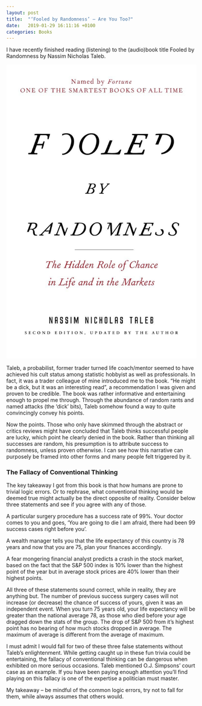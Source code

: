 ```yaml
---
layout: post
title:  "‘Fooled by Randomness’ – Are You Too?"
date:   2019-01-29 16:11:16 +0100
categories: Books
---
```

I have recently finished reading (listening) to the (audio)book title Fooled by Randomness by Nassim Nicholas Taleb. 

![Fooled by Randomness](/assets/fooled_by_randomness_cover.jpg)

<!--MORE-->

Taleb, a probabilist, former trader turned life coach/mentor seemed to have achieved his cult status among statistic hobbyist as well as professionals. In fact, it was a trader colleague of mine introduced me to the book. “He might be a dick, but it was an interesting read”, a recommendation I was given and proven to be credible. The book was rather informative and entertaining enough to propel me through. Through the abundance of random rants and named attacks (the ‘dick’ bits), Taleb somehow found a way to quite convincingly convey his points.

Now the points. Those who only have skimmed through the abstract or critics reviews might have concluded that Taleb thinks successful people are lucky, which point he clearly denied in the book. Rather than thinking all successes are random, his presumption is to attribute success to randomness, unless proven otherwise. I can see how this narrative can purposely be framed into other forms and many people felt triggered by it.

### The Fallacy of Conventional Thinking
The key takeaway I got from this book is that how humans are prone to trivial logic errors. Or to rephrase, what conventional thinking would be deemed true might actually be the direct opposite of reality. Consider below three statements and see if you agree with any of those.

A particular surgery procedure has a success rate of 99%. Your doctor comes to you and goes, ‘You are going to die I am afraid, there had been 99 success cases right before you’.

A wealth manager tells you that the life expectancy of this country is 78 years and now that you are 75, plan your finances accordingly.

A fear mongering financial analyst predicts a crash in the stock market, based on the fact that the S&P 500 index is 10% lower than the highest point of the year but in average stock prices are 40% lower than their highest points.

All three of these statements sound correct, while in reality, they are anything but. The number of previous success surgery cases will not increase (or decrease) the chance of success of yours, given it was an independent event. When you turn 75 years old, your life expectancy will be greater than the national average 78, as those who died before your age dragged down the stats of the group. The drop of S&P 500 from it’s highest point has no bearing of how much stocks dropped in average. The maximum of average is different from the average of maximum.

I must admit I would fall for two of these three false statements without Taleb’s enlightenment. While getting caught up in these fun trivia could be entertaining, the fallacy of conventional thinking can be dangerous when exhibited on more serious occasions. Taleb mentioned O.J. Simpsons’ court case as an example. If you have been paying enough attention you’ll find playing on this fallacy is one of the expertise a politician must master.

My takeaway – be mindful of the common logic errors, try not to fall for them, while always assumes that others would.
